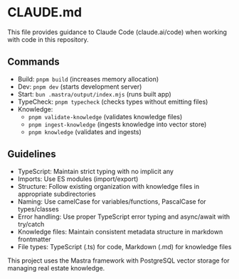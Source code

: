 # CLAUDE.md

This file provides guidance to Claude Code (claude.ai/code) when working with code in this repository.

## Commands
- Build: `pnpm build` (increases memory allocation)
- Dev: `pnpm dev` (starts development server)
- Start: `bun .mastra/output/index.mjs` (runs built app)
- TypeCheck: `pnpm typecheck` (checks types without emitting files)
- Knowledge:
  - `pnpm validate-knowledge` (validates knowledge files)
  - `pnpm ingest-knowledge` (ingests knowledge into vector store)
  - `pnpm knowledge` (validates and ingests)

## Guidelines
- TypeScript: Maintain strict typing with no implicit any
- Imports: Use ES modules (import/export)
- Structure: Follow existing organization with knowledge files in appropriate subdirectories
- Naming: Use camelCase for variables/functions, PascalCase for types/classes
- Error handling: Use proper TypeScript error typing and async/await with try/catch
- Knowledge files: Maintain consistent metadata structure in markdown frontmatter
- File types: TypeScript (.ts) for code, Markdown (.md) for knowledge files

This project uses the Mastra framework with PostgreSQL vector storage for managing real estate knowledge.